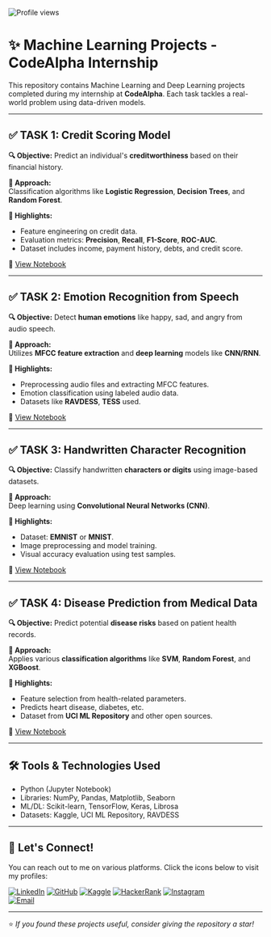 ![Profile views](https://komarev.com/ghpvc/?username=someshsingh-7251)

# ✨ Machine Learning Projects - CodeAlpha Internship

This repository contains Machine Learning and Deep Learning projects completed during my internship at **CodeAlpha**. Each task tackles a real-world problem using data-driven models.

---

## ✅ TASK 1: Credit Scoring Model

**🔍 Objective:** Predict an individual's **creditworthiness** based on their financial history.

**🧠 Approach:**  
Classification algorithms like **Logistic Regression**, **Decision Trees**, and **Random Forest**.

**📌 Highlights:**
- Feature engineering on credit data.
- Evaluation metrics: **Precision**, **Recall**, **F1-Score**, **ROC-AUC**.
- Dataset includes income, payment history, debts, and credit score.

📁 [View Notebook](https://github.com/someshsingh-7251/CodeAlpha_Task/blob/main/TASK%201%3A%20Credit%20Scoring%20Model.ipynb)

---

## ✅ TASK 2: Emotion Recognition from Speech

**🔍 Objective:** Detect **human emotions** like happy, sad, and angry from audio speech.

**🧠 Approach:**  
Utilizes **MFCC feature extraction** and **deep learning** models like **CNN/RNN**.

**📌 Highlights:**
- Preprocessing audio files and extracting MFCC features.
- Emotion classification using labeled audio data.
- Datasets like **RAVDESS**, **TESS** used.

📁 [View Notebook](https://github.com/someshsingh-7251/CodeAlpha_Task/blob/main/Task%202%3A%20Emotion%20Recognition%20from%20Speech.ipynb)

---

## ✅ TASK 3: Handwritten Character Recognition

**🔍 Objective:** Classify handwritten **characters or digits** using image-based datasets.

**🧠 Approach:**  
Deep learning using **Convolutional Neural Networks (CNN)**.

**📌 Highlights:**
- Dataset: **EMNIST** or **MNIST**.
- Image preprocessing and model training.
- Visual accuracy evaluation using test samples.

📁 [View Notebook](https://github.com/someshsingh-7251/CodeAlpha_Task/blob/main/TASK%203%3A%20Handwritten%20Character%20Recognition.ipynb)

---

## ✅ TASK 4: Disease Prediction from Medical Data

**🔍 Objective:** Predict potential **disease risks** based on patient health records.

**🧠 Approach:**  
Applies various **classification algorithms** like **SVM**, **Random Forest**, and **XGBoost**.

**📌 Highlights:**
- Feature selection from health-related parameters.
- Predicts heart disease, diabetes, etc.
- Dataset from **UCI ML Repository** and other open sources.

📁 [View Notebook](https://github.com/someshsingh-7251/CodeAlpha_Task/blob/main/Task%204%3A%20Disease%20Prediction%20from%20Medical%20Data.ipynb)

---

## 🛠 Tools & Technologies Used

- Python (Jupyter Notebook)
- Libraries: NumPy, Pandas, Matplotlib, Seaborn
- ML/DL: Scikit-learn, TensorFlow, Keras, Librosa
- Datasets: Kaggle, UCI ML Repository, RAVDESS

---

## 🤝 Let's Connect!

You can reach out to me on various platforms. Click the icons below to visit my profiles:

[![LinkedIn](https://img.shields.io/badge/LinkedIn-0A66C2?style=for-the-badge&logo=linkedin&logoColor=white)](https://www.linkedin.com/in/somesh-singh-2aa796229/) 
[![GitHub](https://img.shields.io/badge/GitHub-181717?style=for-the-badge&logo=github&logoColor=white)](https://github.com/someshsingh-7251) 
[![Kaggle](https://img.shields.io/badge/Kaggle-20BEFF?style=for-the-badge&logo=kaggle&logoColor=white)](https://www.kaggle.com/someshsingh7251) 
[![HackerRank](https://img.shields.io/badge/HackerRank-2EC866?style=for-the-badge&logo=hackerrank&logoColor=white)](https://www.hackerrank.com/profile/somesh572000) 
[![Instagram](https://img.shields.io/badge/Instagram-E4405F?style=for-the-badge&logo=instagram&logoColor=white)](https://www.instagram.com/officialsomeshchinkusingh?igsh=MWsxY2N6Y2tpbjA5bQ==)  
[![Email](https://img.shields.io/badge/Email-D14836?style=for-the-badge&logo=gmail&logoColor=white)](mailto:somesh572000@gmail.com)


---

⭐ *If you found these projects useful, consider giving the repository a star!*
